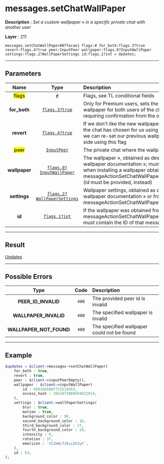 # messages.setChatWallPaper

**Description** : *Set a custom wallpaper &raquo; in a specific private chat with another user*

**Layer** : 211

```tl
messages.setChatWallPaper#8ffacae1 flags:# for_both:flags.3?true revert:flags.4?true peer:InputPeer wallpaper:flags.0?InputWallPaper settings:flags.2?WallPaperSettings id:flags.1?int = Updates;
```

---

## Parameters

| Name | Type | Description |
| :---: | :---: | :--- |
| <mark>flags</mark> | [`#`](type/#) | Flags, see TL conditional fields |
| **for_both** | [`flags.3?true`](type/true) | Only for Premium users, sets the specified wallpaper for both users of the chat, without requiring confirmation from the other user |
| **revert** | [`flags.4?true`](type/true) | If we don't like the new wallpaper the other user of the chat has chosen for us using the for_both flag, we can re-set our previous wallpaper just on our side using this flag |
| <mark>peer</mark> | [`InputPeer`](type/InputPeer) | The private chat where the wallpaper will be set |
| **wallpaper** | [`flags.0?InputWallPaper`](type/InputWallPaper) | The wallpaper », obtained as described in the wallpaper documentation »; must not be provided when installing a wallpaper obtained from a messageActionSetChatWallPaper service message (id must be provided, instead) |
| **settings** | [`flags.2?WallPaperSettings`](type/WallPaperSettings) | Wallpaper settings, obtained as described in the wallpaper documentation » or from messageActionSetChatWallPaper.wallpaper.settings |
| **id** | [`flags.1?int`](type/int) | If the wallpaper was obtained from a messageActionSetChatWallPaper service message, must contain the ID of that message |

---

## Result

[Updates](type/Updates)

---

## Possible Errors

| Type | Code | Description |
| :---: | :---: | :--- |
| **PEER_ID_INVALID** | `400` | The provided peer id is invalid |
| **WALLPAPER_INVALID** | `400` | The specified wallpaper is invalid |
| **WALLPAPER_NOT_FOUND** | `400` | The specified wallpaper could not be found |

---

## Example

```php
$updates = $client->messages->setChatWallPaper(
	for_both : true,
	revert : true,
	peer : $client->inputPeerEmpty(),
	wallpaper : $client->inputWallPaper(
		id : 6691691007721519455,
		access_hash : 3841972860594022014,
	),
	settings : $client->wallPaperSettings(
		blur : true,
		motion : true,
		background_color : 90,
		second_background_color : 16,
		third_background_color : 37,
		fourth_background_color : 24,
		intensity : 0,
		rotation : 37,
		emoticon : 'YCZm0LfJ6is2h3yt',
	),
	id : 63,
);
```